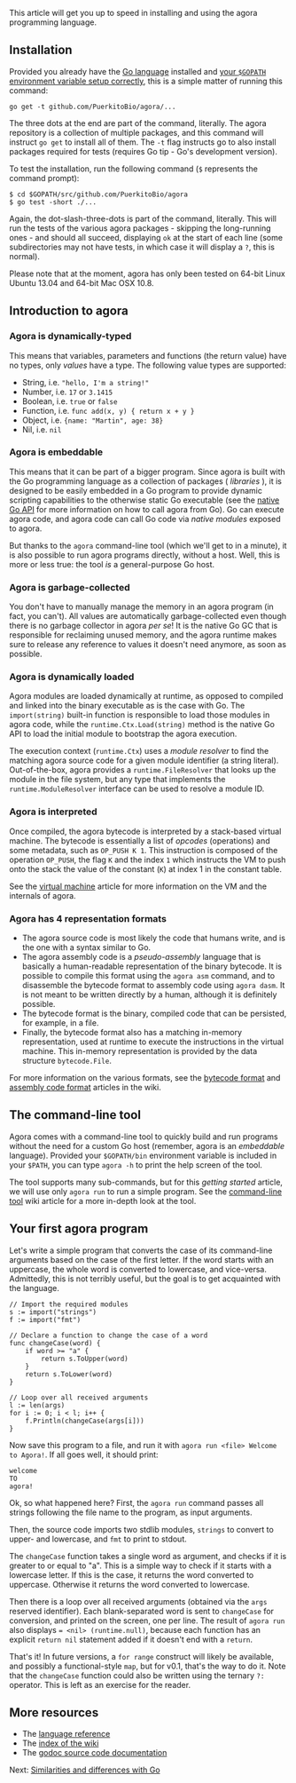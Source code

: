 This article will get you up to speed in installing and using the agora programming language.

## Installation

Provided you already have the [Go language][go] installed and [your `$GOPATH` environment variable setup correctly][gopath], this is a simple matter of running this command:

`go get -t github.com/PuerkitoBio/agora/...`

The three dots at the end are part of the command, literally. The agora repository is a collection of multiple packages, and this command will instruct `go get` to install all of them. The `-t` flag instructs go to also install packages required for tests (requires Go tip - Go's development version).

To test the installation, run the following command (`$` represents the command prompt):

```
$ cd $GOPATH/src/github.com/PuerkitoBio/agora
$ go test -short ./...
```

Again, the dot-slash-three-dots is part of the command, literally. This will run the tests of the various agora packages - skipping the long-running ones - and should all succeed, displaying `ok` at the start of each line (some subdirectories may not have tests, in which case it will display a `?`, this is normal).

Please note that at the moment, agora has only been tested on 64-bit Linux Ubuntu 13.04 and 64-bit Mac OSX 10.8.

## Introduction to agora

### Agora is dynamically-typed

This means that variables, parameters and functions (the return value) have no types, only *values* have a type. The following value types are supported:

* String, i.e. `"hello, I'm a string!"`
* Number, i.e. `17` or `3.1415`
* Boolean, i.e. `true` or `false`
* Function, i.e. `func add(x, y) { return x + y }`
* Object, i.e. `{name: "Martin", age: 38}`
* Nil, i.e. `nil`

### Agora is embeddable

This means that it can be part of a bigger program. Since agora is built with the Go programming language as a collection of packages ( *libraries* ), it is designed to be easily embedded in a Go program to provide dynamic scripting capabilities to the otherwise static Go executable (see the [native Go API][native] for more information on how to call agora from Go). Go can execute agora code, and agora code can call Go code via *native modules* exposed to agora.

But thanks to the `agora` command-line tool (which we'll get to in a minute), it is also possible to run agora programs directly, without a host. Well, this is more or less true: the tool *is* a general-purpose Go host.

### Agora is garbage-collected

You don't have to manually manage the memory in an agora program (in fact, you can't). All values are automatically garbage-collected even though there is no garbage collector in agora *per se*! It is the native Go GC that is responsible for reclaiming unused memory, and the agora runtime makes sure to release any reference to values it doesn't need anymore, as soon as possible.

### Agora is dynamically loaded

Agora modules are loaded dynamically at runtime, as opposed to compiled and linked into the binary executable as is the case with Go. The `import(string)` built-in function is responsible to load those modules in agora code, while the `runtime.Ctx.Load(string)` method is the native Go API to load the initial module to bootstrap the agora execution.

The execution context (`runtime.Ctx`) uses a *module resolver* to find the matching agora source code for a given module identifier (a string literal). Out-of-the-box, agora provides a `runtime.FileResolver` that looks up the module in the file system, but any type that implements the `runtime.ModuleResolver` interface can be used to resolve a module ID.

### Agora is interpreted

Once compiled, the agora bytecode is interpreted by a stack-based virtual machine. The bytecode is essentially a list of *opcodes* (operations) and some metadata, such as `OP_PUSH K 1`. This instruction is composed of the operation `OP_PUSH`, the flag `K` and the index `1` which instructs the VM to push onto the stack the value of the constant (`K`) at index 1 in the constant table.

See the [virtual machine][vm] article for more information on the VM and the internals of agora.

### Agora has 4 representation formats

* The agora source code is most likely the code that humans write, and is the one with a syntax similar to Go.
* The agora assembly code is a *pseudo-assembly* language that is basically a human-readable representation of the binary bytecode. It is possible to compile this format using the `agora asm` command, and to disassemble the bytecode format to assembly code using `agora dasm`. It is not meant to be written directly by a human, although it is definitely possible.
* The bytecode format is the binary, compiled code that can be persisted, for example, in a file.
* Finally, the bytecode format also has a matching in-memory representation, used at runtime to execute the instructions in the virtual machine. This in-memory representation is provided by the data structure `bytecode.File`.

For more information on the various formats, see the [bytecode format][bytecode] and [assembly code format][assembly] articles in the wiki.

## The command-line tool

Agora comes with a command-line tool to quickly build and run programs without the need for a custom Go host (remember, agora is an *embeddable* language). Provided your `$GOPATH/bin` environment variable is included in your `$PATH`, you can type `agora -h` to print the help screen of the tool.

The tool supports many sub-commands, but for this *getting started* article, we will use only `agora run` to run a simple program. See the [command-line tool][cli] wiki article for a more in-depth look at the tool.

## Your first agora program

Let's write a simple program that converts the case of its command-line arguments based on the case of the first letter. If the word starts with an uppercase, the whole word is converted to lowercase, and vice-versa. Admittedly, this is not terribly useful, but the goal is to get acquainted with the language.

```
// Import the required modules
s := import("strings")
f := import("fmt")

// Declare a function to change the case of a word
func changeCase(word) {
	if word >= "a" {
		return s.ToUpper(word)
	}
	return s.ToLower(word)
}

// Loop over all received arguments
l := len(args)
for i := 0; i < l; i++ {
	f.Println(changeCase(args[i]))
}
```

Now save this program to a file, and run it with `agora run <file> Welcome to Agora!`. If all goes well, it should print:

```
welcome
TO
agora!
```

Ok, so what happened here? First, the `agora run` command passes all strings following the file name to the program, as input arguments.

Then, the source code imports two stdlib modules, `strings` to convert to upper- and lowercase, and `fmt` to print to stdout.

The `changeCase` function takes a single word as argument, and checks if it is greater to or equal to "a". This is a simple way to check if it starts with a lowercase letter. If this is the case, it returns the word converted to uppercase. Otherwise it returns the word converted to lowercase.

Then there is a loop over all received arguments (obtained via the `args` reserved identifier). Each blank-separated word is sent to `changeCase` for conversion, and printed on the screen, one per line. The result of `agora run` also displays `= <nil> (runtime.null)`, because each function has an explicit `return nil` statement added if it doesn't end with a `return`.

That's it! In future versions, a `for range` construct will likely be available, and possibly a functional-style `map`, but for v0.1, that's the way to do it. Note that the `changeCase` function could also be written using the ternary `?:` operator. This is left as an exercise for the reader.

## More resources

* The [language reference][ref]
* The [index of the wiki][wiki]
* The [godoc source code documentation][godoc]

Next: [Similarities and differences with Go][next]

[go]: http://golang.org/doc/install
[gopath]: http://golang.org/doc/code.html#GOPATH
[native]: https://github.com/PuerkitoBio/agora/wiki/Native-Go-API
[vm]: https://github.com/PuerkitoBio/agora/wiki/Virtual-machine
[godoc]: http://godoc.org/github.com/PuerkitoBio/agora
[ref]: https://github.com/PuerkitoBio/agora/wiki/Language-reference
[wiki]: https://github.com/PuerkitoBio/agora/wiki
[bytecode]: https://github.com/PuerkitoBio/agora/wiki/Bytecode-format
[assembly]: https://github.com/PuerkitoBio/agora/wiki/Assembly-code-format
[next]: https://github.com/PuerkitoBio/agora/wiki/Similarities-and-differences-with-Go
[cli]: https://github.com/PuerkitoBio/agora/wiki/Command-line-tool

